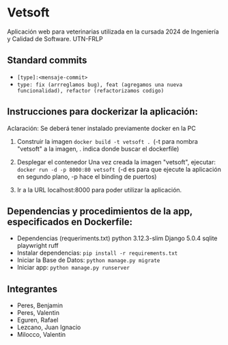 # Vetsoft

Aplicación web para veterinarias utilizada en la cursada 2024 de Ingeniería y Calidad de Software. UTN-FRLP

## Standard commits

- `[type]:<mensaje-commit>`
- `type: fix (arrreglamos bug), feat (agregamos una nueva funcionalidad), refactor (refactorizamos codigo)`

## Instrucciones para dockerizar la aplicación:
Aclaración: Se deberá tener instalado previamente docker en la PC

1. Construir la imagen
    `docker build -t vetsoft . `(-t para nombra "vetsoft" a la imagen, . indica donde buscar el dockerfile)

2. Desplegar el contenedor
    Una vez creada la imagen "vetsoft", ejecutar:
        `docker run -d -p 8000:80 vetsoft `(-d es para que ejecute la aplicación en segundo plano, -p hace el binding de puertos)

3. Ir a la URL localhost:8000 para poder utilizar la aplicación.


## Dependencias y procedimientos de la app, especificados en Dockerfile:
- Dependencias (requeriments.txt)
   python 3.12.3-slim
   Django 5.0.4
   sqlite
   playwright
   ruff
- Instalar dependencias: `pip install -r requirements.txt`
- Iniciar la Base de Datos: `python manage.py migrate`
- Iniciar app: `python manage.py runserver`

## Integrantes

- Peres, Benjamin
- Peres, Valentin
- Eguren, Rafael
- Lezcano, Juan Ignacio
- Milocco, Valentin